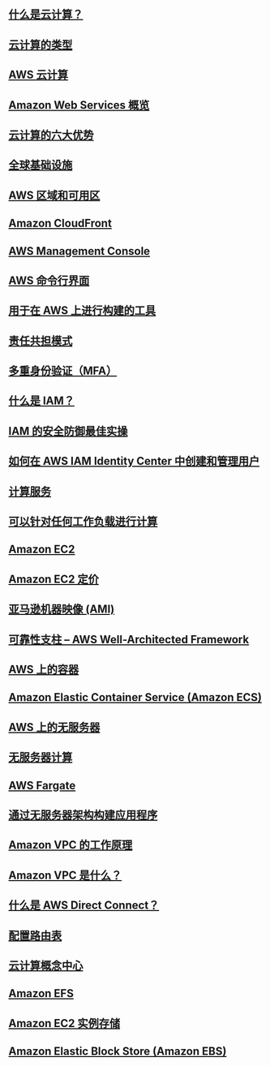 ## [什么是云计算？](https://aws.amazon.com/cn/what-is-cloud-computing/)

## [云计算的类型](https://docs.aws.amazon.com/zh_cn/whitepapers/latest/aws-overview/types-of-cloud-computing.html)

## [AWS 云计算](https://aws.amazon.com/cn/what-is-aws/)

## [Amazon Web Services 概览](https://docs.aws.amazon.com/pdfs/whitepapers/latest/aws-overview/aws-overview.pdf)

## [云计算的六大优势](https://docs.aws.amazon.com/zh_cn/whitepapers/latest/aws-overview/six-advantages-of-cloud-computing.html)

## [全球基础设施](https://aws.amazon.com/cn/about-aws/global-infrastructure/)

## [AWS 区域和可用区](https://aws.amazon.com/cn/about-aws/global-infrastructure/regions_az/)

## [Amazon CloudFront](https://docs.aws.amazon.com/zh_cn/AmazonCloudFront/latest/DeveloperGuide/Introduction.html)

## [AWS Management Console](https://docs.aws.amazon.com/zh_cn/awsconsolehelpdocs/latest/gsg/what-is.html)

## [AWS 命令行界面](https://aws.amazon.com/cn/cli/)

## [用于在 AWS 上进行构建的工具](https://aws.amazon.com/cn/developer/tools/)

## [责任共担模式](https://aws.amazon.com/cn/compliance/shared-responsibility-model/)

## [多重身份验证（MFA）](https://aws.amazon.com/cn/iam/features/mfa/)

## [什么是 IAM？](https://docs.aws.amazon.com/zh_cn/IAM/latest/UserGuide/introduction.html)

## [IAM 的安全防御最佳实操](https://docs.aws.amazon.com/zh_cn/IAM/latest/UserGuide/best-practices.html)

## [如何在 AWS IAM Identity Center 中创建和管理用户](https://aws.amazon.com/cn/blogs/security/how-to-create-and-manage-users-within-aws-sso/)

## [计算服务](https://docs.aws.amazon.com/zh_cn/whitepapers/latest/aws-overview/compute-services.html)

## [可以针对任何工作负载进行计算](https://aws.amazon.com/cn/products/compute/)

## [Amazon EC2](https://aws.amazon.com/cn/ec2/)

## [Amazon EC2 定价](https://aws.amazon.com/cn/ec2/pricing/)

## [亚马逊机器映像 (AMI)](https://docs.aws.amazon.com/zh_cn/AWSEC2/latest/UserGuide/AMIs.html)

## [可靠性支柱 – AWS Well-Architected Framework](https://docs.aws.amazon.com/zh_cn/wellarchitected/latest/reliability-pillar/welcome.html?ref=wellarchitected-wp)

## [AWS 上的容器](https://aws.amazon.com/cn/containers/services/)

## [Amazon Elastic Container Service (Amazon ECS)](https://aws.amazon.com/cn/ecs/)

## [AWS 上的无服务器](https://aws.amazon.com/cn/serverless/#:~:text=Serverless%20is%20the%20native%20architecture,services%20without%20thinking%20about%20servers.)

## [无服务器计算](https://aws.amazon.com/cn/serverless/getting-started/?serverless.sort-by=item.additionalFields.createdDate&serverless.sort-order=desc)

## [AWS Fargate](https://aws.amazon.com/cn/fargate/?c=ser&sec=srv)

## [通过无服务器架构构建应用程序](https://aws.amazon.com/cn/lambda/serverless-architectures-learn-more/)

## [Amazon VPC 的工作原理](https://docs.aws.amazon.com/zh_cn/vpc/latest/userguide/how-it-works.html)

## [Amazon VPC 是什么？](https://docs.aws.amazon.com/zh_cn/vpc/latest/userguide/what-is-amazon-vpc.html)

## [什么是 AWS Direct Connect？](https://docs.aws.amazon.com/zh_cn/directconnect/latest/UserGuide/Welcome.html)

## [配置路由表](https://docs.aws.amazon.com/zh_cn/vpc/latest/userguide/VPC_Route_Tables.html)

## [云计算概念中心](https://aws.amazon.com/what-is/?faq-hub-cards.sort-by=item.additionalFields.sortDate&faq-hub-cards.sort-order=desc&awsf.tech-category=tech-category%23storage)

## [Amazon EFS](https://aws.amazon.com/cn/efs/)

## [Amazon EC2 实例存储](https://docs.aws.amazon.com/zh_cn/AWSEC2/latest/UserGuide/InstanceStorage.html)

## [Amazon Elastic Block Store (Amazon EBS)](https://docs.aws.amazon.com/zh_cn/ebs/latest/userguide/what-is-ebs.html)

## []()

## []()

## []()

## []()

## []()

## []()

## []()

## []()

## []()

## []()

## []()

## []()